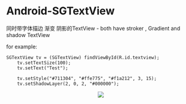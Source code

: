 Android-SGTextView
==================

同时带字体描边 渐变 阴影的TextView - both have stroker , Gradient and shadow TextView

for example:

    SGTextView tv = (SGTextView) findViewById(R.id.textview);
		tv.setTextSize(100);
		tv.setText("Test");
		
		tv.setStyle("#711304", "#ffe775", "#f1a212", 3, 15);
		tv.setShadowLayer(2, 0, 2, "#000000");




<p align="center">
  <img src="http://github.com/hcq0618/Android-SGTextView/blob/master/20140527163252.jpg"/>
</p>
